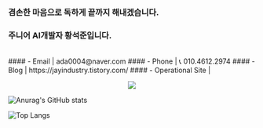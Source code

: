 ### 겸손한 마음으로 독하게 끝까지 해내겠습니다.
### 주니어 AI개발자 황석준입니다.
<br>
#### - Email | ada0004@naver.com
#### - Phone | 📞 010.4612.2974
#### - Blog  | https://jayindustry.tistory.com/
#### - Operational Site | 

<br>
<p align="center">
<img src="https://capsule-render.vercel.app/api?&type=waving&color=timeAuto&height=180&section=header&text=Hwangseokjun's%20Hub&fontSize=50&animation=fadeIn&fontAlignY=45" />
</p>

![Anurag's GitHub stats](https://github-readme-stats.vercel.app/api?username=seokjunHwang&show_icons=true&theme=radical)

![Top Langs](https://github-readme-stats.vercel.app/api/top-langs/?username=seokjunHwang&layout=compact&theme=tokyonight)

<!--
스타일에 dark, radical, merko,gruvbox,tokyonight

**seokjunHwang/seokjunHwang** is a ✨ _special_ ✨ repository because its `README.md` (this file) appears on your GitHub profile.

Here are some ideas to get you started:

- 🔭 I’m currently working on ...
- 🌱 I’m currently learning ...
- 👯 I’m looking to collaborate on ...
- 🤔 I’m looking for help with ...
- 💬 Ask me about ...
- 📫 How to reach me: ...
- 😄 Pronouns: ...
- ⚡ Fun fact: ...
-->
